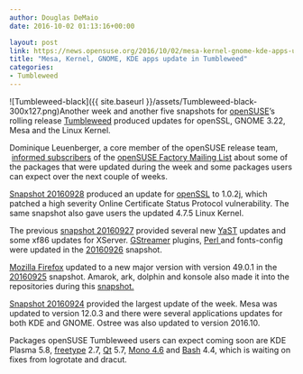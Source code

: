 ```yaml
---
author: Douglas DeMaio
date: 2016-10-02 01:13:16+00:00

layout: post
link: https://news.opensuse.org/2016/10/02/mesa-kernel-gnome-kde-apps-update-in-tumbleweed/
title: "Mesa, Kernel, GNOME, KDE apps update in Tumbleweed"
categories:
- Tumbleweed
---
```

![Tumbleweed-black]({{ site.baseurl }}/assets/Tumbleweed-black-300x127.png)Another week and another five snapshots for [openSUSE](http://opensuse.org)’s rolling release [Tumbleweed](https://en.opensuse.org/Portal:Tumbleweed) produced updates for openSSL, GNOME 3.22, Mesa and the Linux Kernel.

Dominique Leuenberger, a core member of the openSUSE release team,  [informed subscribers](https://lists.opensuse.org/opensuse-factory/2016-09/msg00620.html) of the [openSUSE Factory Mailing List](https://lists.opensuse.org/opensuse-factory/) about some of the packages that were updated during the week and some packages users can expect over the next couple of weeks.

[Snapshot 20160928](https://lists.opensuse.org/opensuse-factory/2016-09/msg00621.html) produced an update for [openSSL](https://www.openssl.org/) to 1.0.2j, which patched a high severity Online Certificate Status Protocol vulnerability. The same snapshot also gave users the updated 4.7.5 Linux Kernel.

The previous [snapshot 20160927](https://lists.opensuse.org/opensuse-factory/2016-09/msg00527.html) provided several new [YaST](http://yast.github.io/) updates and some xf86 updates for XServer. [GStreamer](https://gstreamer.freedesktop.org/) plugins, [Perl ](https://www.perl.org/)and fonts-config were updated in the [20160926](https://lists.opensuse.org/opensuse-factory/2016-09/msg00503.html) snapshot.

[Mozilla Firefox](https://www.mozilla.org/en-US/firefox/new/?gclid=COHD9Ob2us8CFQMjaAodGooMeQ) updated to a new major version with version 49.0.1 in the [20160925](https://lists.opensuse.org/opensuse-factory/2016-09/msg00485.html) snapshot. Amarok, ark, dolphin and konsole also made it into the repositories during this [snapshot.](https://lists.opensuse.org/opensuse-factory/2016-09/msg00485.html)

[Snapshot 20160924](https://lists.opensuse.org/opensuse-factory/2016-09/msg00436.html) provided the largest update of the week. Mesa was updated to version 12.0.3 and there were several applications updates for both KDE and GNOME. Ostree was also updated to version 2016.10.

Packages openSUSE Tumbleweed users can expect coming soon are KDE Plasma 5.8, [freetype](https://www.freetype.org/) 2.7, [Qt](https://www.qt.io/developers/) 5.7, [Mono 4.6](http://www.mono-project.com/docs/about-mono/releases/) and [Bash](https://www.gnu.org/software/bash/) 4.4, which is waiting on fixes from logrotate and dracut.		
